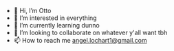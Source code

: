 - 👋 Hi, I’m Otto
- 👀 I’m interested in everything
- 🌱 I’m currently learning dunno
- 💞️ I’m looking to collaborate on whatever y'all want tbh
- 📫 How to reach me angel.lochart1@gmail.com

<!---
OttoFritzurly/OttoFritzurly is a ✨ special ✨ repository because its `README.md` (this file) appears on your GitHub profile.
You can click the Preview link to take a look at your changes.
--->
